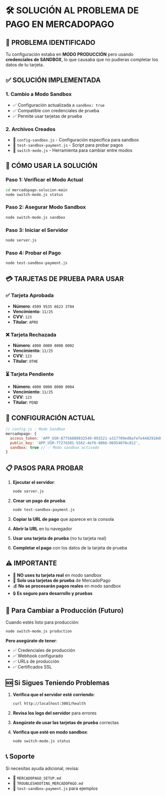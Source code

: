 # 🛠️ SOLUCIÓN AL PROBLEMA DE PAGO EN MERCADOPAGO

## 🚨 **PROBLEMA IDENTIFICADO**

Tu configuración estaba en **MODO PRODUCCIÓN** pero usando **credenciales de SANDBOX**, lo que causaba que no pudieras completar los datos de tu tarjeta.

## ✅ **SOLUCIÓN IMPLEMENTADA**

### 1. **Cambio a Modo Sandbox**
- ✅ Configuración actualizada a `sandbox: true`
- ✅ Compatible con credenciales de prueba
- ✅ Permite usar tarjetas de prueba

### 2. **Archivos Creados**
- 📄 `config-sandbox.js` - Configuración específica para sandbox
- 🧪 `test-sandbox-payment.js` - Script para probar pagos
- 🔄 `switch-mode.js` - Herramienta para cambiar entre modos

## 🚀 **CÓMO USAR LA SOLUCIÓN**

### **Paso 1: Verificar el Modo Actual**
```bash
cd mercadopago-solucion-main
node switch-mode.js status
```

### **Paso 2: Asegurar Modo Sandbox**
```bash
node switch-mode.js sandbox
```

### **Paso 3: Iniciar el Servidor**
```bash
node server.js
```

### **Paso 4: Probar el Pago**
```bash
node test-sandbox-payment.js
```

## 💳 **TARJETAS DE PRUEBA PARA USAR**

### ✅ **Tarjeta Aprobada**
- **Número**: `4509 9535 6623 3704`
- **Vencimiento**: `11/25`
- **CVV**: `123`
- **Titular**: `APRO`

### ❌ **Tarjeta Rechazada**
- **Número**: `4000 0000 0000 0002`
- **Vencimiento**: `11/25`
- **CVV**: `123`
- **Titular**: `OTHE`

### ⏳ **Tarjeta Pendiente**
- **Número**: `4000 0000 0000 0004`
- **Vencimiento**: `11/25`
- **CVV**: `123`
- **Titular**: `PEND`

## 🔧 **CONFIGURACIÓN ACTUAL**

```javascript
// config.js - Modo Sandbox
mercadopago: {
  access_token: 'APP_USR-87756889032549-091521-a317709ed0afefe4482910d029ebcded-419183457',
  public_key: 'APP_USR-f727d301-5562-4ef6-8866-96954070c812',
  sandbox: true // ✅ Modo sandbox activado
}
```

## 📋 **PASOS PARA PROBAR**

1. **Ejecutar el servidor**:
   ```bash
   node server.js
   ```

2. **Crear un pago de prueba**:
   ```bash
   node test-sandbox-payment.js
   ```

3. **Copiar la URL de pago** que aparece en la consola

4. **Abrir la URL** en tu navegador

5. **Usar una tarjeta de prueba** (no tu tarjeta real)

6. **Completar el pago** con los datos de la tarjeta de prueba

## ⚠️ **IMPORTANTE**

- 🚫 **NO uses tu tarjeta real** en modo sandbox
- 🧪 **Solo usa tarjetas de prueba** de MercadoPago
- 💰 **No se procesarán pagos reales** en modo sandbox
- 🔒 **Es seguro para desarrollo y pruebas**

## 🔄 **Para Cambiar a Producción (Futuro)**

Cuando estés listo para producción:

```bash
node switch-mode.js production
```

**Pero asegúrate de tener**:
- ✅ Credenciales de producción
- ✅ Webhook configurado
- ✅ URLs de producción
- ✅ Certificados SSL

## 🆘 **Si Sigues Teniendo Problemas**

1. **Verifica que el servidor esté corriendo**:
   ```bash
   curl http://localhost:3001/health
   ```

2. **Revisa los logs del servidor** para errores

3. **Asegúrate de usar las tarjetas de prueba** correctas

4. **Verifica que esté en modo sandbox**:
   ```bash
   node switch-mode.js status
   ```

## 📞 **Soporte**

Si necesitas ayuda adicional, revisa:
- 📄 `MERCADOPAGO_SETUP.md`
- 📄 `TROUBLESHOOTING_MERCADOPAGO.md`
- 🧪 `test-sandbox-payment.js` para ejemplos
